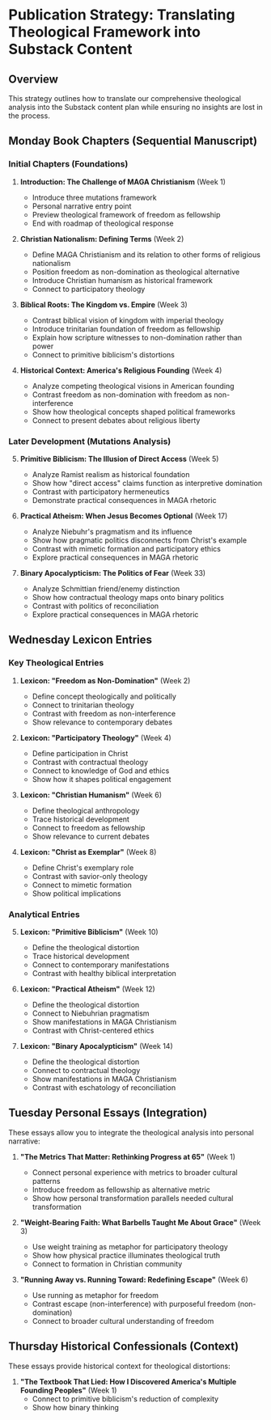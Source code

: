 # Publication Strategy: Translating Theological Framework into Substack Content

## Overview
This strategy outlines how to translate our comprehensive theological analysis into the Substack content plan while ensuring no insights are lost in the process.

## Monday Book Chapters (Sequential Manuscript)

### Initial Chapters (Foundations)
1. **Introduction: The Challenge of MAGA Christianism** (Week 1)
   - Introduce three mutations framework
   - Personal narrative entry point
   - Preview theological framework of freedom as fellowship
   - End with roadmap of theological response
   
2. **Christian Nationalism: Defining Terms** (Week 2)
   - Define MAGA Christianism and its relation to other forms of religious nationalism
   - Position freedom as non-domination as theological alternative
   - Introduce Christian humanism as historical framework
   - Connect to participatory theology
   
3. **Biblical Roots: The Kingdom vs. Empire** (Week 3)
   - Contrast biblical vision of kingdom with imperial theology
   - Introduce trinitarian foundation of freedom as fellowship
   - Explain how scripture witnesses to non-domination rather than power
   - Connect to primitive biblicism's distortions
   
4. **Historical Context: America's Religious Founding** (Week 4)
   - Analyze competing theological visions in American founding
   - Contrast freedom as non-domination with freedom as non-interference
   - Show how theological concepts shaped political frameworks
   - Connect to present debates about religious liberty

### Later Development (Mutations Analysis)
5. **Primitive Biblicism: The Illusion of Direct Access** (Week 5)
   - Analyze Ramist realism as historical foundation
   - Show how "direct access" claims function as interpretive domination
   - Contrast with participatory hermeneutics
   - Demonstrate practical consequences in MAGA rhetoric
   
6. **Practical Atheism: When Jesus Becomes Optional** (Week 17)
   - Analyze Niebuhr's pragmatism and its influence
   - Show how pragmatic politics disconnects from Christ's example
   - Contrast with mimetic formation and participatory ethics
   - Explore practical consequences in MAGA rhetoric
   
7. **Binary Apocalypticism: The Politics of Fear** (Week 33)
   - Analyze Schmittian friend/enemy distinction
   - Show how contractual theology maps onto binary politics
   - Contrast with politics of reconciliation
   - Explore practical consequences in MAGA rhetoric

## Wednesday Lexicon Entries

### Key Theological Entries
1. **Lexicon: "Freedom as Non-Domination"** (Week 2)
   - Define concept theologically and politically
   - Connect to trinitarian theology
   - Contrast with freedom as non-interference
   - Show relevance to contemporary debates
   
2. **Lexicon: "Participatory Theology"** (Week 4)
   - Define participation in Christ
   - Contrast with contractual theology
   - Connect to knowledge of God and ethics
   - Show how it shapes political engagement
   
3. **Lexicon: "Christian Humanism"** (Week 6)
   - Define theological anthropology
   - Trace historical development
   - Connect to freedom as fellowship
   - Show relevance to current debates
   
4. **Lexicon: "Christ as Exemplar"** (Week 8)
   - Define Christ's exemplary role
   - Contrast with savior-only theology
   - Connect to mimetic formation
   - Show political implications

### Analytical Entries
5. **Lexicon: "Primitive Biblicism"** (Week 10)
   - Define the theological distortion
   - Trace historical development
   - Connect to contemporary manifestations
   - Contrast with healthy biblical interpretation
   
6. **Lexicon: "Practical Atheism"** (Week 12)
   - Define the theological distortion
   - Connect to Niebuhrian pragmatism
   - Show manifestations in MAGA Christianism
   - Contrast with Christ-centered ethics
   
7. **Lexicon: "Binary Apocalypticism"** (Week 14)
   - Define the theological distortion
   - Connect to contractual theology
   - Show manifestations in MAGA Christianism
   - Contrast with eschatology of reconciliation

## Tuesday Personal Essays (Integration)

These essays allow you to integrate the theological analysis into personal narrative:

1. **"The Metrics That Matter: Rethinking Progress at 65"** (Week 1)
   - Connect personal experience with metrics to broader cultural patterns
   - Introduce freedom as fellowship as alternative metric
   - Show how personal transformation parallels needed cultural transformation
   
2. **"Weight-Bearing Faith: What Barbells Taught Me About Grace"** (Week 3)
   - Use weight training as metaphor for participatory theology
   - Show how physical practice illuminates theological truth
   - Connect to formation in Christian community

3. **"Running Away vs. Running Toward: Redefining Escape"** (Week 6)
   - Use running as metaphor for freedom
   - Contrast escape (non-interference) with purposeful freedom (non-domination)
   - Connect to broader cultural understanding of freedom

## Thursday Historical Confessionals (Context)

These essays provide historical context for theological distortions:

1. **"The Textbook That Lied: How I Discovered America's Multiple Founding Peoples"** (Week 1)
   - Connect to primitive biblicism's reduction of complexity
   - Show how binary thinking